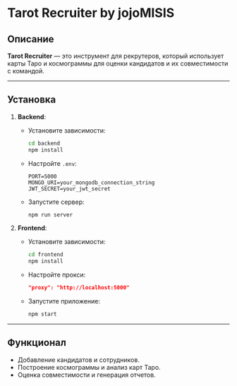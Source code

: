 # Tarot Recruiter by jojoMISIS

## Описание
**Tarot Recruiter** — это инструмент для рекрутеров, который использует карты Таро и космограммы для оценки кандидатов и их совместимости с командой.

---

## Установка

1. **Backend**:
   - Установите зависимости:
     ```bash
     cd backend
     npm install
     ```
   - Настройте `.env`:
     ```
     PORT=5000
     MONGO_URI=your_mongodb_connection_string
     JWT_SECRET=your_jwt_secret
     ```
   - Запустите сервер:
     ```bash
     npm run server
     ```

2. **Frontend**:
   - Установите зависимости:
     ```bash
     cd frontend
     npm install
     ```
   - Настройте прокси:
     ```json
     "proxy": "http://localhost:5000"
     ```
   - Запустите приложение:
     ```bash
     npm start
     ```

---

## Функционал
- Добавление кандидатов и сотрудников.
- Построение космограммы и анализ карт Таро.
- Оценка совместимости и генерация отчетов.

